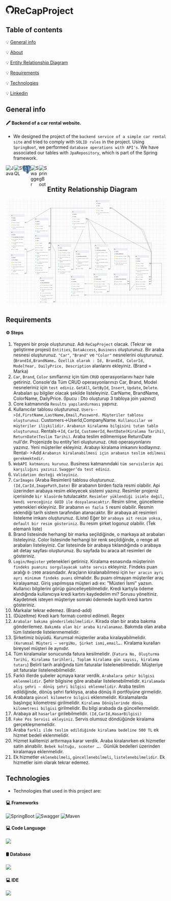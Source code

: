 # ReCapProject <img align="left" alt="GitHub" width="26px" src="https://raw.githubusercontent.com/github/explore/78df643247d429f6cc873026c0622819ad797942/topics/github/github.png" />
  ## Table of contents 
💡 [General info](#general-info)

💡 [About](#about)

💡 [Entity Relationship Diagram](#entity-relationship-diagram)

💡 [Requirements](#requirements)

💡 [Technologies](#technologies)

💡 [Linkedin](#linkedin)

## General info
#### 🖍 Backend of a car rental website.
- We designed the project of the `backend service of a simple car rental site` and tried to comply with `SOLID rules` in the project. Using `SpringBoot`, we performed `database operations with API's`. We have associated our tables with `JpaRepository`, which is part of the Spring framework.

<img align="left" alt="Java" width="26px" src="https://classes.engineering.wustl.edu/cse231/core/images/2/26/Java.png" />
<img align="left" alt="SQL" width="26px" src="https://uploads.toptal.io/blog/category/logo/60/sql.png" />
<img align="left" alt="PostGreSQL" width="26px" src="https://raw.githubusercontent.com/github/explore/80688e429a7d4ef2fca1e82350fe8e3517d3494d/topics/postgresql/postgresql.png" />
<img align="left" alt="Swagger" width="26px" src="https://www.form.io/sites/default/files/2018-08/swagger-300.jpg" />
<img align="left" alt="SpringBoot" width="26px" src="https://www.instana.com/media/spring_boot_logo.png" /><br/><br/>


## Entity Relationship Diagram
<p align="center">
<img src="./Entity_Relationship_Diagram.png" width="1000"  />


## Requirements
  
#### ⚙ Steps
1. Yepyeni bir proje oluşturunuz. Adı `ReCapProject` olacak. (Tekrar ve geliştirme projesi) `Entities`, `DataAccess`, `Business` oluşturunuz. Bir araba nesnesi oluşturunuz. `"Car"`, `"Brand"` ve `"Color"` nesnelerini oluşturunuz.(`BrandId,BrandName… Özellik olarak : Id, BrandId, ColorId, ModelYear, DailyPrice, Description` alanlarını ekleyiniz. (Brand = Marka)
2. `Car`, `Brand`, `Color` sınıflarınız için tüm `CRUD` operasyonlarını hazır hale getiriniz. Console'da Tüm CRUD operasyonlarınızı Car, Brand, Model nesneleriniz için `test ediniz`. `GetAll`, `GetById`, `Insert`, `Update`, `Delete`. Arabaları şu bilgiler olacak şekilde listeleyiniz. CarName, BrandName, ColorName, DailyPrice. (İpucu : Dto oluşturup 3 tabloya join yazınız)
3. Core katmanında `Results yapılandırması` yapınız.
4. Kullanıcılar tablosu oluşturunuz. `Users-->Id,FirstName,LastName,Email,Password. Müşteriler tablosu oluşturunuz`. Customers->UserId,CompanyName. `Kullanıcılar ve müşteriler ilişkilidir.` `Arabanın kiralanma bilgisini tutan tablo oluşturunuz`. Rentals->`Id`, `CarId`, `CustomerId`, `RentDate(Kiralama Tarihi)`, `ReturnDate(Teslim Tarihi)`. Araba teslim edilmemişse ReturnDate null'dır. Projenizde bu entity'leri oluşturunuz. `CRUD` operasyonlarını yazınız. Yeni müşteriler ekleyiniz. Arabayı kiralama imkanını kodlayınız. Rental- >Add `Arabanın kiralanabilmesi için arabanın teslim edilmesi gerekmektedir`.
5. `WebAPI katmanını kurunuz`. Business katmanındaki `tüm servislerin Api karşılığını yazınız`. `Swagger’da test ediniz`.
6. `Validation desteği ekleyiniz`.
7. `CarImages` (Araba Resimleri) tablosu oluşturunuz. `(Id,CarId,ImagePath,Date)` Bir arabanın birden fazla resmi olabilir. Api üzerinden arabaya resim ekleyecek sistemi yazınız. Resimler projeniz içerisinde `bir klasörde` tutulacaktır. `Resimler yüklendiği isimle değil, kendi vereceğiniz GUID ile dosyalanacaktır`. Resim silme, güncelleme yetenekleri ekleyiniz. Bir arabanın `en fazla 5` resmi olabilir. Resmin eklendiği tarih sistem tarafından atanacaktır. Bir arabaya ait resimleri listeleme imkanı oluşturunuz. (Liste) Eğer bir `arabaya ait resim yoksa, default bir resim gösteriniz`. Bu resim şirket logonuz olabilir. (Tek elemanlı liste)
8. Brand listesinde herhangi bir marka seçildiğinde, o markaya ait arabaları listeleyiniz. Color listesinde herhangi bir renk seçildiğinde, o renge ait arabaları listeleyiniz. Car listesinde bir arabaya tıklandığında o arabaya ait detay sayfası oluşturunuz. Bu sayfada bu araca ait resimleri de gösteriniz.
9. `Login/Register` yetenekleri getiriniz. Kiralama esnasında müşterinin `findeks puanını sorgulayacak sahte servis` ekleyiniz. Findeks puan aralığı `0-1900` arasındadır. Araçların kiralanabilmesi için `her aracın ayrı ayrı minimum findeks puanı` olmalıdır. Bu puanı olmayan müşteriler araç kiralayamaz. Giriş yapılmışsa müşteri adı ex: "Müsteri İsmi" yazsın. Kullanıcı bilgilerini görüp güncelleyebilmelidir. Kredi kartıyla ödeme alındığında kullanıcıya kredi kartını kaydedelim mi? Sorusu yöneltiniz. Kaydetmek isteyen müşteriye sonraki ödemede kayıtlı kredi kartını gösteriniz.
10. Markalar tekrar edemez. (Brand-add)
11. (Düzeltme) Kredi kartı formatı control edilmeli. Regex
12. `Arabalar bakıma gönderilebilmelidir`. Kirada olan bir araba bakıma gönderilemez. `Bakımda olan bir araba kiralanamaz`. Bakımda olan araba tüm listelerde listelenmemelidir.
13. Şirketimiz büyüdü. Kurumsal müşteriler araba kiralayabilmelidir. `(Kurumsal Müşteri – vergiNo, Şirket ismi,email….` Kiralama kuralları bireysel müşteri ile aynıdır.
14. Tüm kiralamalar sonucunda fatura kesilmelidir. (`Fatura No, Oluşturma Tarihi, Kiralama tarihleri, Toplam kiralama gün sayısı, kiralama tutarı`) Belirli tarih aralığında tüm faturalar listelenebilmelidir. Müşteriye ait faturalar listelenebilmelidir.
15. Farklı illerde şubeler açmaya karar verdik. `Arabalara şehir bilgisi eklenmelidir`. Şehir bilgisine göre arabalar listelenebilmelidir. `Kiralamada alış şehri – dönüş şehri bilgisi eklenmelidir`. Araba teslim edildiğinde, dönüş şehri farklıysa, araba dönüş ili portföyüne girmelidir.
16. Arabalara `güncel kilometre bilgisi` eklenmelidir. Kiralamalarda başlıngıç kilometresi girilmelidir. `Kiralama Dönüşlerinde dönüş kilometresi bilgisi` girilmelidir. Bu bilgi arabada da güncellenmelidir.
17. Arabaya ait `hasarlar` girilebilmelidir. `(Id,CarId,HasarBilgisi)`
18. `Fake Pos Servisi ekleyiniz`. Servis olumsuz döndüğünde kiralama gerçekleşmemelidir.
19. Araba `farklı ilde teslim edildiğinde kiralama bedeline 500 TL` ek hizmet bedeli eklenmelidir.
20. Hizmet kalitemizi arttırmaya karar verdik. Araba kiralanırken ek hizmetler satin alınabilir. `Bebek koltuğu, scooter …. `Günlük bedelleri üzerinden kiralamaya eklenmelidir.
21. Ek hizmetler `eklenebilmeli`, `güncellenebilmeli`, `listelenebilmelidir`. Ek hizmetler isim olarak tekrar edemez.


## Technologies
- Technologies that used in this project are:

#### 💻 Frameworks 
![SpringBoot](https://img.shields.io/badge/Spring-6DB33F?style=for-the-badge&logo=spring&logoColor=white)
![Swagger](https://img.shields.io/badge/Swagger-85EA2D?style=for-the-badge&logo=Swagger&logoColor=white)
![Maven](https://img.shields.io/badge/apache_maven-C71A36?style=for-the-badge&logo=apachemaven&logoColor=white)

#### 💻 Code Language
![](https://img.shields.io/badge/Java-ED8B00?style=for-the-badge&logo=java&logoColor=white)

#### 🛢 Database
![](https://img.shields.io/badge/PostgreSQL-316192?style=for-the-badge&logo=postgresql&logoColor=white)

#### 💻 IDE
![](https://img.shields.io/badge/Eclipse-2C2255?style=for-the-badge&logo=eclipse&logoColor=white)



